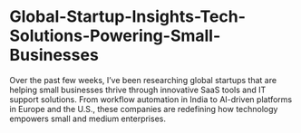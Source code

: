 # Global-Startup-Insights-Tech-Solutions-Powering-Small-Businesses
Over the past few weeks, I’ve been researching global startups that are helping small businesses thrive through innovative SaaS tools and IT support solutions. From workflow automation in India to AI-driven platforms in Europe and the U.S., these companies are redefining how technology empowers small and medium enterprises.
